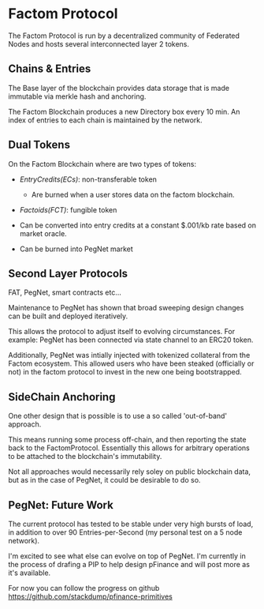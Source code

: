 # Factom Protocol

The Factom Protocol is run by a decentralized community of Federated Nodes
and hosts several interconnected layer 2 tokens.

Chains & Entries
----------------

The Base layer of the blockchain provides data storage that is 
made immutable via merkle hash and anchoring.

The Factom Blockchain produces a new Directory box every 10 min.
An index of entries to each chain is maintained by the network.


Dual Tokens
-----------

On the Factom Blockchain where are two types of tokens:

* *EntryCredits(ECs)*: non-transferable token
  * Are burned when a user stores data on the factom blockchain.

* *Factoids(FCT)*: fungible token
 * Can be converted into entry credits at a constant $.001/kb rate based on market oracle.
 * Can be burned into PegNet market

Second Layer Protocols
----------------------

FAT, PegNet, smart contracts etc... 

Maintenance to PegNet has shown that broad sweeping design changes
can be built and deployed iteratively.

This allows the protocol to adjust itself to evolving circumstances.
For example: PegNet has been connected via state channel to an ERC20 token.

Additionally, PegNet was intially injected with tokenized collateral from the Factom ecosystem.
This allowed users who have been steaked (officially or not) in the factom protocol to invest
in the new one being bootstrapped.

SideChain Anchoring
-------------------

One other design that is possible is to use a so called 'out-of-band' approach.

This means running some process off-chain, and then reporting the state back to the FactomProtocol.
Essentially this allows for arbitrary operations to be attached to the blockchain's immutability.

Not all approaches would necessarily rely soley on public blockchain data, but as in the
case of PegNet, it could be desirable to do so.

PegNet: Future Work
-------------------

The current protocol has tested to be stable under very high bursts of load,
in addition to over 90 Entries-per-Second (my personal test on a 5 node network).

I'm excited to see what else can evolve on top of PegNet.
I'm currently in the process of drafing a PIP to help design pFinance and will post more as it's available.

For now you can follow the progress on github https://github.com/stackdump/pfinance-primitives
